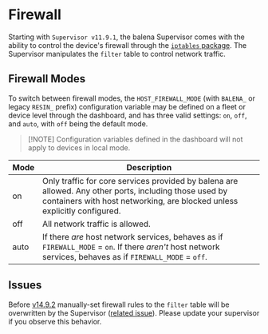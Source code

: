 # Firewall

Starting with `Supervisor v11.9.1`, the balena Supervisor comes with the ability to control the device's firewall through the [`iptables` package](https://linux.die.net/man/8/iptables). The Supervisor manipulates the `filter` table to control network traffic.

## Firewall Modes

To switch between firewall modes, the `HOST_FIREWALL_MODE` (with `BALENA_` or legacy `RESIN_` prefix) configuration variable may be defined on a fleet or device level through the dashboard, and has three valid settings: `on`, `off`, and `auto`, with `off` being the default mode.

> [!NOTE] Configuration variables defined in the dashboard will not apply to devices in local mode.

| Mode | Description |
| ---- | ----------- |
| on   | Only traffic for core services provided by balena are allowed. Any other ports, including those used by containers with host networking, are blocked unless explicitly configured. |
| off  | All network traffic is allowed. |
| auto | If there _are_ host network services, behaves as if `FIREWALL_MODE` = `on`. If there _aren't_ host network services, behaves as if `FIREWALL_MODE` = `off`. |

## Issues

Before [v14.9.2](https://github.com/balena-os/balena-supervisor/blob/master/CHANGELOG.md#v1492) manually-set firewall rules to the `filter` table will be overwritten by the Supervisor ([related issue](https://github.com/balena-os/balena-supervisor/issues/1482)). Please update your supervisor if you observe this behavior.
